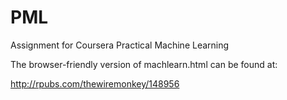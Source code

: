 # PML
Assignment for Coursera Practical Machine Learning

The browser-friendly version of machlearn.html can be found at:

http://rpubs.com/thewiremonkey/148956
